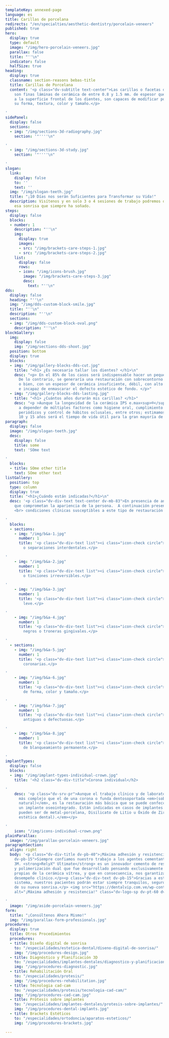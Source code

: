 ```yaml
---
templateKey: annexed-page
language: es
title: Carillas de porcelana
redirects: "/en/specialties/aesthetic-dentistry/porcelain-veneers"
published: true
hero:
  display: true
  type: default
  image: "/img/hero-porcelain-veneers.jpg"
  parallax: false
  title: "''\n"
  indicator: false
  halfSize: true
heading:
  display: true
  classname: section-reasons bebas-title
  title: Carillas de Porcelana
  content: '<p class="dv-subtitle text-center">Las carillas o facetas de porcelana
    son finas láminas de cerámica de entre 0.8 y 1.5 mm. de espesor que, adheridas
    a la superficie frontal de los dientes, son capaces de modificar por completo
    su forma, textura, color y tamaño.</p>

'
sidePanel:
  display: false
  sections:
  - img: "/img/sections-3d-radiography.jpg"
    section: '"''''\n"

'
  - img: "/img/sections-3d-study.jpg"
    section: '"''''\n"

'
slogan:
  link:
    display: false
    to: ''
    text: ''
  img: "/img/slogan-teeth.jpg"
  title: "¡10 Días nos serán Suficientes para Transformar su Vida!"
  description: Visítenos y en solo 3 o 4 sesiones de trabajo podremos diseñar y crear
    esa sonrisa que siempre ha soñado.
steps:
  display: false
  blocks:
  - number: 1
    description: "''\n"
    img:
      display: true
      images:
      - src: "/img/brackets-care-steps-1.jpg"
      - src: "/img/brackets-care-steps-2.jpg"
    list:
      display: false
      rows:
      - icon: "/img/icons-brush.jpg"
        image: "/img/brackets-care-steps-3.jpg"
        desc:
          text: "''\n"
dds:
  display: false
  heading: "''\n"
  img: "/img/dds-custom-block-smile.jpg"
  title: "''\n"
  description: "''\n"
  sections:
  - img: "/img/dds-custom-block-oval.png"
    description: "''\n"
blockGallery:
  img:
    display: false
    img: "/img/sections-dds-shoot.jpg"
  position: bottom
  display: true
  blocks:
  - img: "/img/gallery-blocks-dds-cut.jpg"
    title: "<h1> ¿Es necesario tallar los dientes? </h1>\n"
    desc: "<p> En el 85% de los casos será indispensable hacer un pequeño desgaste.
      De lo contrario, se generaría una restauración con sobrecontorno inaceptable,
      o bien, con un espesor de cerámica insuficiente, débil, con alto riesgo de fractura
      e incapaz de enmascarar el defecto estético de fondo. </p>"
  - img: "/img/gallery-blocks-dds-lasting.jpg"
    title: "<h1> ¿Cuántos años durarán mis carillas? </h1>"
    desc: "<p >Aunque la longevidad de la cerámica IPS e.max<sup>®</sup> va siempre
      a depender de múltiples factores como higiene oral, cumplimiento de chequeos
      periódicos y control de hábitos oclusales, entre otros; estimamos que entre
      10 y 15 años será el tiempo de vida útil para la gran mayoría de nuestros diseños.</p>"
paragraph:
  display: false
  image: "/img/slogan-teeth.jpg"
  desc:
    display: false
    title: some
    text: 'SOme text

'
  blocks:
  - title: SOme other title
    text: SOme other text
listGallery:
  position: top
  type: column
  display: true
  title: "<h1>¿Cuándo están indicadas?</h1>\n"
  desc: '<p class="dv-div-text text-center dv-mb-83">En presencia de anomalías estéticas
    que comprometan la apariencia de la persona.  A continuación presentamos diversas
    <br> condiciones clínicas susceptibles a este tipo de restauración dental:</p>

'
  blocks:
  - sections:
    - img: "/img/b&a-1.jpg"
      number: 1
      title: '<p class="dv-div-text list"><i class="icon-check circle"></i>Diastemas
        o separaciones interdentales.</p>

'
    - img: "/img/b&a-2.jpg"
      number: 1
      title: '<p class="dv-div-text list"><i class="icon-check circle"></i>Manchas
        o tinciones irreversibles.</p>

'
    - img: "/img/b&a-3.jpg"
      number: 1
      title: '<p class="dv-div-text list"><i class="icon-check circle"></i>Malposición
        leve.</p>

'
    - img: "/img/b&a-4.jpg"
      number: 1
      title: '<p class="dv-div-text list"><i class="icon-check circle"></i>Triángulos
        negros o troneras gingivales.</p>

'
  - sections:
    - img: "/img/b&a-5.jpg"
      number: 1
      title: '<p class="dv-div-text list"><i class="icon-check circle"></i>Fracturas
        coronarias.</p>

'
    - img: "/img/b&a-6.jpg"
      number: 1
      title: '<p class="dv-div-text list"><i class="icon-check circle"></i>Alteraciones
        de forma, color y tamaño.</p>

'
    - img: "/img/b&a-7.jpg"
      number: 1
      title: '<p class="dv-div-text list"><i class="icon-check circle"></i>Restauraciones
        antiguas o defectuosas.</p>

'
    - img: "/img/b&a-8.jpg"
      number: 1
      title: '<p class="dv-div-text list"><i class="icon-check circle"></i>Necesidad
        de blanqueamiento permanente.</p>

'
implantTypes:
  display: false
  blocks:
  - img: "/img/implant-types-individual-crown.jpg"
    title: '<h2 class="dv-div-title">Corona individual</h2>

'
    desc: '<p class="dv-srv-pr">Aunque el trabajo clínico y de laboratorio es mucho
      más complejo que el de una corona o funda dentosoportada <em>(sobre un diente
      natural)</em>, es la restauración más básica que se puede confeccionar sobre
      un implante oseointegrado. Están indicadas en casos de implantes unitarios y
      pueden ser de metal-porcelana, Disilicato de Litio u Óxido de Zirconio <em>(alta
      estética dental).</em></p>

'
    icon: "/img/icons-individual-crown.png"
plainParallax:
  image: "/img/parallax-porcelain-veneers.jpg"
paragraphSection:
  align: right
  body: '<p class="dv-div-title dv-pb-40">¡Máxima adhesión y resistencia!</p> <p class="dv-div-text
    dv-pb-15">Siempre confiamos nuestro trabajo a los agentes cementantes de la multinacional
    3M. <strong>RelyX™ Ultimate</strong> es un innovador cemento de resina adhesiva
    y polimerización dual que fue desarrollado pensando exclusivamente en las necesidades
    propias de la cerámica vítrea, y que en consecuencia, nos garantiza un excelente
    desempeño clínico.</p><p class="dv-div-text dv-pb-15">Gracias a este novedoso
    sistema, nuestros pacientes podrán estar siempre tranquilos, seguros y orgullosos
    de su nueva sonrisa.</p> <img src="https://dentalvip.com.ve/wp-content/uploads/2018/09/carp-img13.jpg"
    alt="¡Máxima adhesión y resistencia!" class="dv-logo-sp dv-pt-60 dv-logo-brand-mobile">

'
  image: "/img/aside-porcelain-veneers.jpg"
form:
  title: "¡Consúltenos Ahora Mismo!"
  img: "/img/parallax-form-professionals.jpg"
procedures:
  display: true
  title: Otros Procedimientos
  procedures:
  - title: Diseño digital de sonrisa
    to: "/especialidades/estetica-dental/diseno-digital-de-sonrisa/"
    img: "/img/procedures-design.jpg"
  - title: Diagnóstico y Planificación 3D
    to: "/especialidades/implantes-dentales/diagnostico-y-planificacion-3d/"
    img: "/img/procedures-diagnostic.jpg"
  - title: Rehabilitación Oral
    to: "/especialidades/protesis/"
    img: "/img/procedures-rehabilitation.jpg"
  - title: Técnologia cad-cam
    to: "/especialidades/protesis/tecnologia-cad-cam/"
    img: "/img/procedures-cad-cam.jpg"
  - title: Prótesis sobre implantes
    to: "/especialidades/implantes-dentales/protesis-sobre-implantes/"
    img: "/img/procedures-dental-implants.jpg"
  - title: Brackets Estéticos
    to: "/especialidades/ortodoncia/aparatos-esteticos/"
    img: "/img/procedures-brackets.jpg"

---
```

